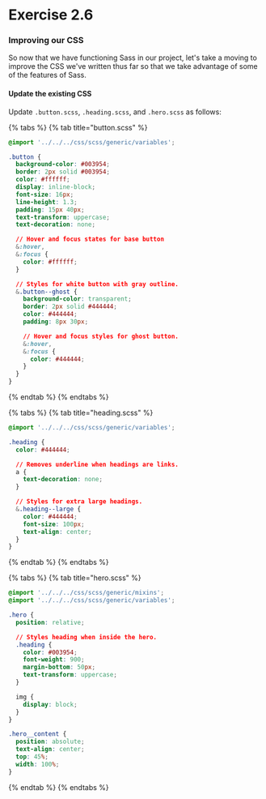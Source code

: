# Exercise 2.6

### Improving our CSS

So now that we have functioning Sass in our project, let's take a moving to improve the CSS we've written thus far so that we take advantage of some of the features of Sass.

#### Update the existing CSS

Update `.button.scss`, `.heading.scss`, and `.hero.scss` as follows:

{% tabs %}
{% tab title="button.scss" %}
```css
@import '../../../css/scss/generic/variables';

.button {
  background-color: #003954;
  border: 2px solid #003954;
  color: #ffffff;
  display: inline-block;
  font-size: 16px;
  line-height: 1.3;
  padding: 15px 40px;
  text-transform: uppercase;
  text-decoration: none;

  // Hover and focus states for base button
  &:hover,
  &:focus {
    color: #ffffff;
  }

  // Styles for white button with gray outline.
  &.button--ghost {
    background-color: transparent;
    border: 2px solid #444444;
    color: #444444;
    padding: 8px 30px;

    // Hover and focus styles for ghost button.
    &:hover,
    &:focus {
      color: #444444;
    }
  }
}
```
{% endtab %}
{% endtabs %}

{% tabs %}
{% tab title="heading.scss" %}
```css
@import '../../../css/scss/generic/variables';

.heading {
  color: #444444;

  // Removes underline when headings are links.
  a {
    text-decoration: none;
  }

  // Styles for extra large headings.
  &.heading--large {
    color: #444444;
    font-size: 100px;
    text-align: center;
  }
}
```
{% endtab %}
{% endtabs %}

{% tabs %}
{% tab title="hero.scss" %}
```css
@import '../../../css/scss/generic/mixins';
@import '../../../css/scss/generic/variables';

.hero {
  position: relative;

  // Styles heading when inside the hero.
  .heading {
    color: #003954;
    font-weight: 900;
    margin-bottom: 50px;
    text-transform: uppercase;
  }

  img {
    display: block;
  }
}

.hero__content {
  position: absolute;
  text-align: center;
  top: 45%;
  width: 100%;
}
```
{% endtab %}
{% endtabs %}

